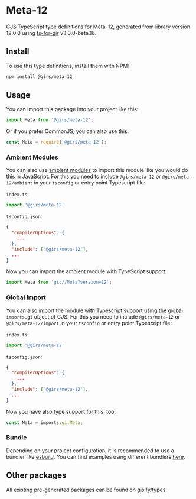 
# Meta-12

GJS TypeScript type definitions for Meta-12, generated from library version 12.0.0 using [ts-for-gir](https://github.com/gjsify/ts-for-gir) v3.0.0-beta.16.


## Install

To use this type definitions, install them with NPM:
```bash
npm install @girs/meta-12
```

## Usage

You can import this package into your project like this:
```ts
import Meta from '@girs/meta-12';
```

Or if you prefer CommonJS, you can also use this:
```ts
const Meta = require('@girs/meta-12');
```

### Ambient Modules

You can also use [ambient modules](https://github.com/gjsify/ts-for-gir/tree/main/packages/cli#ambient-modules) to import this module like you would do this in JavaScript.
For this you need to include `@girs/meta-12` or `@girs/meta-12/ambient` in your `tsconfig` or entry point Typescript file:

`index.ts`:
```ts
import '@girs/meta-12'
```

`tsconfig.json`:
```json
{
  "compilerOptions": {
    ...
  },
  "include": ["@girs/meta-12"],
  ...
}
```

Now you can import the ambient module with TypeScript support: 

```ts
import Meta from 'gi://Meta?version=12';
```

### Global import

You can also import the module with Typescript support using the global `imports.gi` object of GJS.
For this you need to include `@girs/meta-12` or `@girs/meta-12/import` in your `tsconfig` or entry point Typescript file:

`index.ts`:
```ts
import '@girs/meta-12'
```

`tsconfig.json`:
```json
{
  "compilerOptions": {
    ...
  },
  "include": ["@girs/meta-12"],
  ...
}
```

Now you have also type support for this, too:

```ts
const Meta = imports.gi.Meta;
```

### Bundle

Depending on your project configuration, it is recommended to use a bundler like [esbuild](https://esbuild.github.io/). You can find examples using different bundlers [here](https://github.com/gjsify/ts-for-gir/tree/main/examples).

## Other packages

All existing pre-generated packages can be found on [gjsify/types](https://github.com/gjsify/types).

